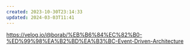 ```yaml
---
created: 2023-10-30T23:14:33
updated: 2024-03-03T11:41
---
```

https://velog.io/@borab/%EB%B6%84%EC%82%B0-%ED%99%98%EA%B2%BD%EA%B3%BC-Event-Driven-Architecture